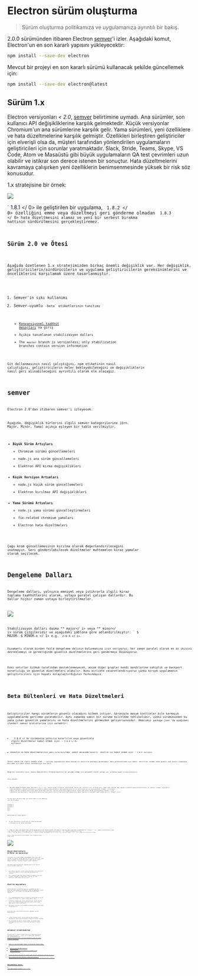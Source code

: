 # Electron sürüm oluşturma

> Sürüm oluşturma politikamıza ve uygulamanıza ayrıntılı bir bakış.

2.0.0 sürümünden itibaren Electron [semver](#semver)'i izler. Aşağıdaki komut, Electron'un en son kararlı yapısını yükleyecektir:

```sh
npm install --save-dev electron
```

Mevcut bir projeyi en son kararlı sürümü kullanacak şekilde güncellemek için:

```sh
npm install --save-dev electron@latest
```

## Sürüm 1.x

Electron versiyonları *< 2.0*, [semver](http://semver.org) belirtimine uymadı. Ana sürümler, son kullanıcı API değişikliklerine karşılık gelmektedir. Küçük versiyonlar Chromium'un ana sürümlerine karşılık gelir. Yama sürümleri, yeni özelliklere ve hata düzeltmelerine karşılık gelmiştir. Özellikleri birleştiren geliştiriciler için elverişli olsa da, müşteri tarafından yönlendirilen uygulamaların geliştiricileri için sorunlar yaratmaktadır. Slack, Stride, Teams, Skype, VS Code, Atom ve Masaüstü gibi büyük uygulamaların QA test çevrimleri uzun olabilir ve istikrar son derece istenen bir sonuçtur. Hata düzeltmelerini kavramaya çalışırken yeni özelliklerin benimsenmesinde yüksek bir risk söz konusudur.

1.x stratejisine bir örnek:

![](../images/versioning-sketch-0.png)

` 1.8.1 </ 0> ile geliştirilen bir uygulama, <code> 1.8.2 </ 0> özelliğini emme veya düzeltmeyi geri gönderme olmadan <code> 1.8.3 </ 0> hata düzeltmesini alamaz ve yeni bir serbest bırakma hattının sürdürülmesini gerçekleştiremez.</p>

<h2>Sürüm 2.0 ve Ötesi</h2>

<p>Aşağıda özetlenen 1.x stratejimizden birkaç önemli değişiklik var. Her değişiklik, geliştiricilerin/sürdürücülerin ve uygulama geliştiricilerin gereksinimlerini ve önceliklerini karşılamak üzere tasarlanmıştır.</p>

<ol>
<li>Semver'in sıkı kullanımı</li>
<li>Semver-uyumlu <code>-beta` etiketlerinin tanıtımı</li> 

* [Konvansiyonel taahhüt mesajları](https://conventionalcommits.org/)'na giriş
* Açıkça tanımlanan stabilizasyon dalları
* The `master` branch is versionless; only stabilization branches contain version information</ol> 

Git dallanmasının nasıl çalıştığını, npm etiketinin nasıl çalıştığını, geliştiricilerin neler bekleyebileceğini ve değişikliklerin nasıl geri alınabileceğini ayrıntılı olarak ele alacağız.

# semver

Electron 2.0'dan itibaren semver'i izleyecek.

Aşağıda, değişiklik türlerini ilgili semver kategorilerine (örn. Majör, Minör, Yama) açıkça eşleyen bir tablo verilmiştir.

* **Büyük Sürüm Artışları** 
    * Chromium sürümü güncellemeleri
    * node.js ana sürüm güncellemeleri
    * Elektron API kırma değişiklikleri
* **Küçük Versiyon Artımları** 
    * node.js küçük sürüm güncellemeleri
    * Elektron kırılmaz API değişiklikleri
* **Yama Sürümü Artımları** 
    * node.js yama sürümü güncelleştirmeleri
    * fix-related chromium yamaları
    * Electron hata düzeltmeleri

Çoğu krom güncellemesinin kırılma olarak değerlendirileceğini unutmayın. Geri gönderilebilecek düzeltmeler muhtemelen kiraz yamalar olarak seçilecek.

# Dengeleme Dalları

Dengeleme dalları, yalnızca emniyet veya istikrarla ilgili kiraz toplama taahhütlerini alarak, ustaya paralel çalışan dallardır. Bu dallar hiçbir zaman ustaya birleştirilmezler.

![](../images/versioning-sketch-1.png)

Stabilizasyon dalları daima ** major</ i> veya ** minor</ i> sürüm çizgileridir ve aşağıdaki şablona göre adlandırılmıştır: ` $ MAJOR- $ MINOR-x </ 1> e.g. <code> 2-0-X </ 1>.</p>

<p>Eşzamanlı olarak birden fazla dengeleme dalının bulunmasına izin veriyoruz, her zaman paralel olarak en az ikisini desteklemeyi ve gerektiğinde güvenlik düzeltmelerini geri göndermeyi düşünüyoruz.
<img src="../images/versioning-sketch-2.png" alt="" /></p>

<p>Eski satırlar GitHub tarafından desteklenmeyecek, ancak diğer gruplar kendi kendilerine sahiplik ve backport kararlılığı ve güvenlik düzeltmeleri alabilir. Bunu birlikte cesaretlendiriyoruz çünkü birçok uygulamanın geliştiricileri için hayatı kolaylaştırdığının farkındayız.</p>

<h1>Beta Bültenleri ve Hata Düzeltmeleri</h1>

<p>Geliştiriciler hangi sürümlerin <em>güvenli</em> olacağını bilmek istiyor. Görünüşte masum özellikler bile karmaşık uygulamalarda gerileme yaratabilir. Aynı zamanda sabit bir sürüme kilitleme tehlikelidir, çünkü sürümünüzden bu yana çıkan güvenlik yamalarını ve hata düzeltmelerini görmezden geliyorsunuzdur. Amacımız <code>package.json`'da aşağıdaki standart semver aralıklarına izin vermektir:</p> 

* ` 2.0.0 </ 0> sürümünüze yalnızca kararlılık veya güvenlikle ilgili düzeltmeler kabul etmek için <code> ~ 2.0.0 </ 0> kullanın.</li>
<li>Güvenlik ve hata düzeltmelerinin yanı sıra kırılmaz <em> makul derecede kararlı </ 1> özellik işi kabul etmek için <code> ^ 2.0.0 </ 0> kullanın.</li>
</ul>

<p>İkinci nokta ile ilgili önemli olan <code> ^ </ 0> kullanan uygulamaların makul düzeyde bir kararlılık beklemesi gerektiğidir. Bunu gerçekleştirmek için Semver, belirli bir sürümün henüz <em>güvenli</em> veya <em>kararlı</em> olmadığını belirtmek için <em>yayın öncesi tanımlayıcıya</em> izin verir.</p>

<p>Hangisini seçerseniz seçin, bozucu değişiklikler Chromium hayatının bir gerçeği olduğu için periyodik olarak <code> package.json </ 0> sürümününe geçmek zorunda kalacaksınız.</p>

<p>Süreç şöyledir:</p>

<ol>
<li>Tüm yeni büyük ve küçük yayın satırları, <code>N >= 1` için `-beta.N` etiketi ile başlar. Tam da burada, özellik seti **kilitli** olur. Bu sürüm satırı, başka hiçbir özelliği kabul etmiyor ve yalnızca güvenlik kararlılıkları ile ilgilidir. örneğin `2.0.0-beta.1`.
* Hata düzeltmeleri, regresyon düzeltmeleri ve güvenlik yamaları kabul edilebilir. Bunu yaptıktan sonra `N` bir arttırılarak yeni bir beta yayınlandı. Örneğin. `2.0.0-beta.2`
* Belirli bir beta sürümünün kararlılığı *genel olarak kabul edilirse*, yalnızca sürüm bilgisi değiştirilerek, kararlı yapı olarak yeniden yayınlanacaktır. Örneğin. `2.0.0`.
* Gelecekteki hata düzeltmeleri veya güvenlik yamalarının yayın kararlı iken bir araya getirilmesi gerekiyorsa, bunlar uygulanır ve buna göre *yama* sürümü artırılır. Örneğin. `2.0.1`.</ol> 

For each major and minor bump, you should expect to see something like the following:

```text
2.0.0-beta.1
2.0.0-beta.2
2.0.0-beta.3
2.0.0
2.0.1
2.0.2
```

Resimlerdeki bir yaşam döngüsü:

* En yeni özellikleri içeren yeni bir sürüm oluşturuldu. ` 2.0.0-beta.1 </ 0> olarak yayınlandı.
<img src="../images/versioning-sketch-3.png" alt="" /></li>
<li>A bug fix comes into master that can be backported to the release branch. The patch is applied, and a new beta is published as <code>2.0.0-beta.2`. ![](../images/versioning-sketch-4.png)
* Beta *genellikle kararlı* olarak kabul edilir ve `2.0.0` altında tekrar beta olmayan olarak yayınlanır. ![](../images/versioning-sketch-5.png)
* Later, a zero-day exploit is revealed and a fix is applied to master. We backport the fix to the `2-0-x` line and release `2.0.1`. ![](../images/versioning-sketch-6.png)

Çeşitli semver aralıklarının yeni sürümleri nasıl alacağına ilişkin birkaç örnek:

![](../images/versioning-sketch-7.png)

# Eksik Özellikleri: Alfalar ve Gececiler

Stratejimiz, şu an uygun olduğunu düşündüğümüz birkaç takas hattı içeriyor. En önemlisi, master'daki yeni özelliklerin kararlı bir sürüm hattına erişmeden önce biraz zaman alması. Hemen yeni bir özellik denemek isterseniz, Electron'u kendiniz kurmanız gerekecek.

Gelecekteki değerlendirmelerde, aşağıdakilerden birini veya her ikisini birlikte sunabiliriz:

* gece boyunca inşa eden ustalar; bunlar milletlerin yeni özellikleri hızlıca test etmesine ve geri bildirimde bulunmasına izin verecektir
* beta sürümlerine göre daha serbest denge kısıtlamaları olan alfa sürümleri; örneğin, bir denge kanalı *alpha* da ise, yeni özellikleri kabul etmek için izin verir

# Özellik bayrakları

Özellik bayrakları Chromium'da yaygın bir uygulamadır ve web geliştirme ekosisteminde iyi kurulmuştur. Elektron bağlamında, özellik bayrağı veya ** soft branch </ 0> aşağıdaki özelliklere sahip olmalıdır:</p> 

* it is enabled/disabled either at runtime, or build-time; we do not support the concept of a request-scoped feature flag
* bu bölümler tamamen yeni ve eski kod yollarıdır: Bu yeni özellik yeni ve eski kodların yenıden yapılandırılması içindir *uygun değil* koşullu kontrat özellikleri
* belirleyici işaretler hassas bölümler birleştirildikten sonra doğal olarak kaldırılır

İşaretlenen kodu sürüm verme stratejimizle aşağıdaki şekilde eşleştiriyoruz:

1. istikrar dalında özellik işaretli kod üzerinde yinelemeyi düşünmüyoruz; Hatta özellik bayrakları dikkatli kullanımı risklidir
2. aPI sözleşmelerini özellik işaretli kodda, ana sözcüğe darbe indirmeden geçirebilirsiniz. İşaretlenen kod semver'e uymuyor olabilir

# Anlamsal örneklendirme

Biz güncelleme ve serbest bırakma sürecinin her düzeyinde netliği arttırmaya çalışıyoruz. ` 2.0.0 </ 0> ile başlayarak, aşağıdaki gibi özetlenebilecek olan <a href="https://conventionalcommits.org/"> Konvansiyonel Karar Verme </ 1> spesifikasyonuna uymak için çekme talepleri isteyeceğiz:</p>

<ul>
<li>Semver ile sonuçlanan <strong>major</strong> tümseği ile başlamalıdır <code>BREAKING CHANGE:`.</li> 

* Semver ile sonuçlanan **minor** tümseği ile başlamalıdır `feat:`.
* Semver ** yamasına yol açacak komitelerin </ 0> bump'ı ` fix: </ 1> ile başlamalıdır.</p></li>
<li><p>Sıkıştırılmış mesajın yukarıdaki ileti biçimine uyması koşuluyla, taahhütlerin ezilmesine izin veririz.</p></li>
<li>Çekme isteğinde bulunan bazı taahhütlerin semantik önek içermemesi, 
aynı çekme isteğinden daha sonra yapılan bir taahhüt anlamlı bir mesaj içerdiği sürece kabul edilebilir.</li>
</ul>

<h1>Versionless <code>master`</h1> 
    
    * `master` şubesi `package.json` içerisinde daima `0.0.0-dev` içerecektir
    * Serbest branşlar asla ustaya birleştirilmez
    * Serbest şubeler `package.json` içerisinde doğru sürümler bulundurmalıdır